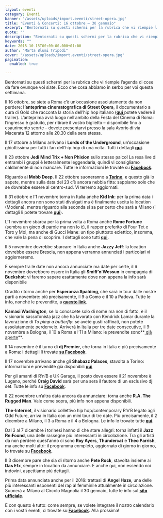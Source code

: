 ```yaml
---
layout: eventi
category: Eventi
banner: "/assets/uploads/import.eventi/street-opera.jpg"
title: "Eventi & Concerti: 16 ottobre – 30 gennaio"
excerpt: "Bentornati su questi schermi per la rubrica che vi riempie l’agenda di cose da fare ovunque voi siate. Ecco che cosa abbiamo in serbo per voi questa settimana. Il 16 ottobre, se siete a Roma c’è un’occasione assolutamente da non perdere: l’anteprima cinematografica di Street Opera, il documentario a cura di Gold che racconta la storia dell’hip [&hellip"
quote: ""
description: "Bentornati su questi schermi per la rubrica che vi riempie l’agenda di cose da fare ovunque voi siate. Ecco che cosa abbiamo in serbo per voi questa settimana. Il 16 ottobre, se siete a Roma c’è un’occasione assolutamente da non perdere: l’anteprima cinematografica di Street Opera, il documentario a cura di Gold che racconta la storia dell’hip [&hellip"
keywords: ""
date: 2015-10-15T00:00:00.000+01:00
author: "Marta Blumi Tripodi"
cover: "/assets/uploads/import.eventi/street-opera.jpg"
pagination:
  enabled: true

---
```


[](https://hotmc.com/wp-content/uploads/2015/10/street-opera.jpg)

Bentornati su questi schermi per la rubrica che vi riempie l’agenda di cose da fare ovunque voi siate. Ecco che cosa abbiamo in serbo per voi questa settimana.

Il 16 ottobre, se siete a Roma c’è un’occasione assolutamente da non perdere: **l’anteprima cinematografica di Street Opera**, il documentario a cura di Gold che racconta la storia dell’hip hop italiano ([**qui** ](https://www.youtube.com/watch?v=DR7S%5FqRusn4)potete vedere il trailer). L’anteprima avrà luogo nell’ambito della Festa del Cinema di Roma: l’ingresso è gratuito, per ritirare il vostro biglietto – disponibile fino a esaurimento scorte – dovete presentarvi presso la sala Avorio di via Macerata 12 attorno alle 20.30 della sera stessa.

Il 17 ottobre a Milano arrivano i **Lords of the Underground**, un’occasione ghiottissima per tutti i fan dell’hip hop di una volta. Tutti i dettagli **[qui](https://www.facebook.com/events/424664017723288/)**.

Il 23 ottobre **Jedi Mind Trix + Non Phixion** sullo stesso palco! La resa live di entrambi i gruppi è letteralmente leggendaria, quindi vi consigliamo caldamente di non mancare. Tutte le informazioni le trovate su [**Facebook**](https://www.facebook.com/events/1588408181420292/?action%5Fhistory=null "https://www.facebook.com/events/1588408181420292/?action_history=null").

Riguardo ai **Mobb Deep.** Il 22 ottobre suoneranno a **[Torino](https://www.facebook.com/events/1635200720093340/)**, e questo già lo sapete, mentre sulla data del 23 c’è ancora nebbia fitta: sappiamo solo che se dovrebbe essere al centro-sud. Vi terremo aggiornati.

Il 31 ottobre e l’1 novembre torna in Italia anche **Kid Ink**: per la prima data i dettagli ancora non sono stati divulgati ma è finalmente uscita la location (Modena), mentre riguardo alla seconda si sa per certo che sarà a Milano (i dettagli li potete trovare [**qui**](http://www.barleyarts.com/evento/kid-ink-milano/ "http://www.barleyarts.com/evento/kid-ink-milano/")).

L’1 novembre sbarca per la prima volta a Roma anche **Rome Fortune** (sembra un gioco di parole ma non lo è), il rapper preferito di Four Tet e Toro y Moi, ma anche di Gucci Mane: un tipo piuttosto eclettico, insomma, che vale la pena di scoprire. I dettagli sono tutti **[qui](http://www.radarconcerti.com/)**.

Il 5 novembre dovrebbe sbarcare in Italia anche **Jazzy Jeff**: la location dovrebbe essere Brescia, non appena verranno annunciati i particolari vi aggiorneremo.

E sempre tra le date non ancora annunciate ma date per certe, il 6 novembre dovrebbero essere in Italia gli **Smiff’n’Wessun** in compagnia di **Buckshot**: vi faremo sapere esattamente dove non appena la info sarà disponibile

Gradito ritorno anche per **Esperanza Spalding**, che sarà in tour dalle nostre parti a novembre: più precisamente, il 9 a Como e il 10 a Padova. Tutte le info, nonché le prevendite, a [**questo link**](http://www.dalessandroegalli.com/events/360/esperanza-spalding "http://www.dalessandroegalli.com/events/360/esperanza-spalding").

**Kamasi Washington**, se lo conoscete solo di nome ma non di fatto, è il visionario sassofonista jazz che ha lavorato con Kendrick Lamar durante la lavorazione di _To pimp a butterfly_: se avete gusti raffinati, non potete assolutamente perdervelo. Arriverà in Italia per tre date consecutive, il 9 novembre a Bologna, il 10 a Roma e l’11 a Milano: le prevendite sono**[ già aperte](http://www.radarconcerti.com/)**.

Il 14 novembre è il turno di **dj Premier**, che torna in Italia e più precisamente a Roma: i dettagli li trovate **[su Facebook](https://www.facebook.com/raginbullofficial/photos/a.405825626115729.93712.390389357659356/1037640769600875/?type=3&theater)**.

Il 17 novembre arrivano anche gli **Shabazz Palaces**, stavolta a Torino: informazioni e prevendite già disponibili **[qui](http://www.radarconcerti.com/)**.

Per gli amanti di R’n’B e UK Garage, il posto dove essere il 21 novembre è Lugano, perché **Craig David** sarà per una sera il fautore di un esclusivo dj set. Tutte le info su **[Facebook](https://www.facebook.com/events/172940759714140/)**.

Il 22 novembre un’altra data ancora da annunciare: torna anche **R.A. The Rugged Man**. Vale come sopra, più info non appena disponibili.

**The-Internet**, il visionario collettivo hip hop/contemporary R’n’B legato agli Odd Future, arriva in Italia con un mini tour di tre date. Più precisamente, il 2 dicembre a Milano, il 3 a Roma e il 4 a Bologna. Le info le trovate tutte [**qui**](http://www.comcerto.it/7227/7227 "http://www.comcerto.it/7227/7227").

Dal 3 al 7 dicembre i torinesi hanno di che stare allegri: torna infatti il **Jazz Re:Found**, una delle rassegne più interessanti in circolazione. Tra gli artisti da non perdere quest’anno ci sono **Roy Ayers**, **Thundercat** e **Theo Parrish**, ma anche molti altri: il programma completo, aggiornato di giorno in giorno, lo trovate su **[Facebook](https://www.facebook.com/events/1621526028105394/)**.

Il 3 dicembre pare che sia di ritorno anche **Pete Rock**, stavolta insieme ai **Das Efx**, sempre in location da annunciare. E anche qui, non essendo noi indovini, aspettiamo più dettagli.

Prima data annunciata anche per il 2016: trattasi di **Angel Haze**, una delle più interessanti esponenti del rap al femminile attualmente in circolazione. Suonerà a Milano al Circolo Magnolia il 30 gennaio, tutte le info sul **[sito ufficiale](http://www.circolomagnolia.it)**.

E con questo è tutto: come sempre, se volete integrare il nostro calendario con i vostri eventi, ci trovate su [**Facebook**](https://www.facebook.com/hotmcmag "https://www.facebook.com/hotmcmag"). Alla prossima!